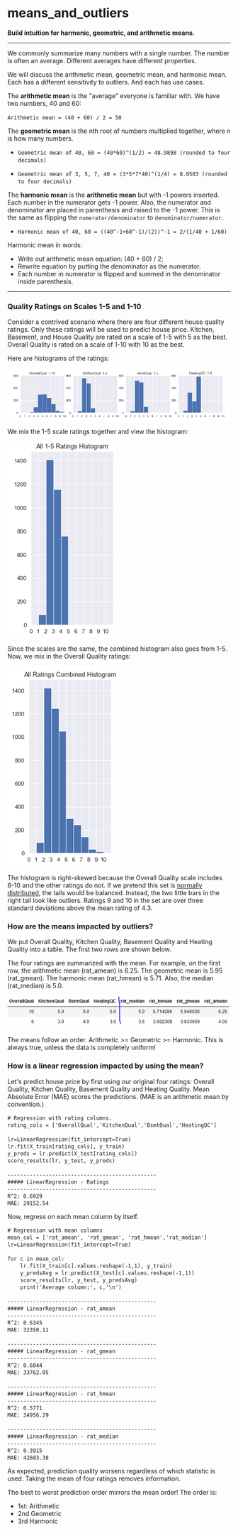 # means_and_outliers
**Build intuition for harmonic, geometric, and arithmetic means.**
***

We commonly summarize many numbers with a single number.  The number is often an average.  Different averages have different properties.  

We will discuss the arithmetic mean, geometric mean, and harmonic mean.  Each has a different sensitivity to outliers. And each has use cases.

The **arithmetic mean** is the "average" everyone is familiar with.  We have two numbers, 40 and 60:

`Arithmetic mean = (40 + 60) / 2 = 50`

The **geometric mean** is the nth root of numbers multiplied together, where n is how many numbers.

* `Geometric mean of 40, 60 = (40*60)^(1/2) = 48.9898 (rounded to four decimals)`

* `Geometric mean of 3, 5, 7, 40 = (3*5*7*40)^(1/4) = 8.0503 (rounded to four decimals)`

The **harmonic mean** is the **arithmetic mean** but with -1 powers inserted. Each number in the numerator gets -1 power.  Also, the numerator and denominator are placed in parenthesis and raised to the -1 power.  This is the same as flipping the `numerator/denominator` to `denominator/numerator`.

* `Harmonic mean of 40, 60 = ((40^-1+60^-1)/(2))^-1 = 2/(1/40 + 1/60)`

Harmonic mean in words:
* Write out arithmetic mean equation: (40 + 60) / 2; 
* Rewrite equation by putting the denominator as the numerator.  
* Each number in numerator is flipped and summed in the denominator inside parenthesis.

***
### Quality Ratings on Scales 1-5 and 1-10
Consider a contrived scenario where there are four different house quality ratings.  Only these ratings will be used to predict house price.  Kitchen, Basement, and House Quality are rated on a scale of 1-5 with 5 as the best.  Overall Quality is rated on a scale of 1-10 with 10 as the best.

Here are histograms of the ratings:

![Alt text](images/four_ratings.PNG)

We mix the 1-5 scale ratings together and view the histogram:

![Alt text](images/all_1_5_ratings_combined.PNG)

Since the scales are the same, the combined histogram also goes from 1-5.  Now, we mix in the Overall Quality ratings:

![Alt text](images/four_ratings_combined.PNG)

The histogram is right-skewed because the Overall Quality scale includes 6-10 and the other ratings do not.  If we pretend this set is [normally distributed](https://www.mathsisfun.com/data/standard-normal-distribution.html), the tails would be balanced.  Instead, the two little bars in the right tail look like outliers.  Ratings 9 and 10 in the set are over three standard deviations above the mean rating of 4.3.

### How are the means impacted by outliers?

We put Overall Quality, Kitchen Quality, Basement Quality and Heating Quality into a table.  The first two rows are shown below.

The four ratings are summarized with the mean.  For example, on the first row, the arithmetic mean (rat_amean) is 6.25.  The geometric mean is 5.95 (rat_gmean).  The harmonic mean (rat_hmean) is 5.71.  Also, the median (rat_median) is 5.0.

![Alt text](images/ratings_and_means.PNG)

The means follow an order.  Arithmetic >= Geometric >= Harmonic.  This is always true, unless the data is completely uniform!

### How is a linear regression impacted by using the mean?

Let's predict house price by first using our original four ratings:  Overall Quality, Kitchen Quality, Basement Quality and Heating Quality.  Mean Absolute Error (MAE) scores the predictions.  (MAE is an arithmetic mean by convention.)

```
# Regression with rating columns.
rating_cols = ['OverallQual','KitchenQual','BsmtQual','HeatingQC']
           
lr=LinearRegression(fit_intercept=True)
lr.fit(X_train[rating_cols], y_train)
y_preds = lr.predict(X_test[rating_cols])
score_results(lr, y_test, y_preds)

-----------------------------------------------
##### LinearRegression - Ratings
-----------------------------------------------
R^2: 0.6929
MAE: 29152.54
```

Now, regress on each mean column by itself.

```
# Regression with mean columns
mean_col = ['rat_amean', 'rat_gmean', 'rat_hmean','rat_median']
lr=LinearRegression(fit_intercept=True)

for c in mean_col: 
    lr.fit(X_train[c].values.reshape(-1,1), y_train)
    y_predsAvg = lr.predict(X_test[c].values.reshape(-1,1))    
    score_results(lr, y_test, y_predsAvg)
    print('Average column:', c,'\n')
    
-----------------------------------------------
##### LinearRegression - rat_amean
-----------------------------------------------
R^2: 0.6345
MAE: 32350.11

-----------------------------------------------
##### LinearRegression - rat_gmean
-----------------------------------------------
R^2: 0.6044
MAE: 33762.05

-----------------------------------------------
##### LinearRegression - rat_hmean
-----------------------------------------------
R^2: 0.5771
MAE: 34956.29

-----------------------------------------------
##### LinearRegression - rat_median
-----------------------------------------------
R^2: 0.3915
MAE: 42603.38
```
As expected, prediction quality worsens regardless of which statistic is used.  Taking the mean of four ratings removes information.

The best to worst prediction order mirrors the mean order!  The order is: 

* 1st: Arithmetic
* 2nd Geometric
* 3rd Harmonic
